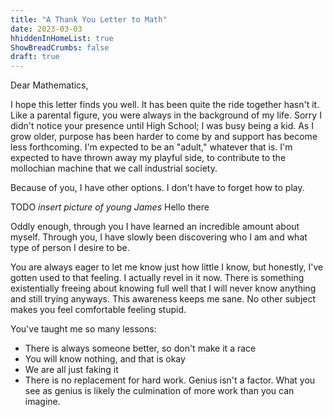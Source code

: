 ```yaml
---
title: "A Thank You Letter to Math"
date: 2023-03-03
hhiddenInHomeList: true
ShowBreadCrumbs: false
draft: true
---
```


Dear Mathematics,

I hope this letter finds you well. It has been quite the ride together hasn't it. Like a parental figure, you were always in the background of my life. Sorry I didn't notice your presence until High School; I was busy being a kid. As I grow older, purpose has been harder to come by and support has become less forthcoming. I'm expected to be an "adult," whatever that is. I'm expected to have thrown away my playful side, to contribute to the mollochian machine that we call industrial society.

Because of you, I have other options. I don't have to forget how to play. 

TODO *insert picture of young James*
Hello there

Oddly enough, through you I have learned an incredible amount about myself. Through you, I have slowly been discovering who I am and what type of person I desire to be.

You are always eager to let me know just how little I know, but honestly, I've gotten used to that feeling. I actually revel in it now. There is something existentially freeing about knowing full well that I will never know anything and still trying anyways. This awareness keeps me sane. No other subject makes you feel comfortable feeling stupid. 

You've taught me so many lessons:

- There is always someone better, so don't make it a race
- You will know nothing, and that is okay
- We are all just faking it
- There is no replacement for hard work. Genius isn't a factor. What you see as genius is likely the culmination of more work than you can imagine.




